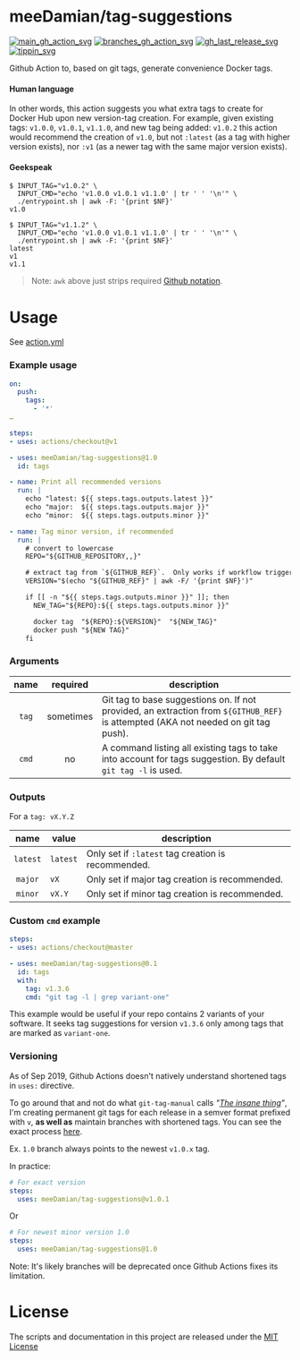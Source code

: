 # meeDamian/tag-suggestions

[![main_gh_action_svg]][main_gh_action_url]
[![branches_gh_action_svg]][branches_gh_action_url]
[![gh_last_release_svg]][gh_last_release_url]
[![tippin_svg]][tippin_url]

[main_gh_action_svg]: https://github.com/meeDamian/tag-suggestions/workflows/Release%20branches/badge.svg
[main_gh_action_url]: https://github.com/meeDamian/tag-suggestions/blob/master/.github/workflows/main.yml

[branches_gh_action_svg]: https://github.com/meeDamian/tag-suggestions/workflows/Use%20self%20to%20generate%20tags/badge.svg
[branches_gh_action_url]: https://github.com/meeDamian/tag-suggestions/blob/master/.github/workflows/on-tag.yml

[gh_last_release_svg]: https://img.shields.io/github/v/release/meeDamian/tag-suggestions?sort=semver
[gh_last_release_url]: https://github.com/meeDamian/tag-suggestions/releases/latest

[tippin_svg]: https://img.shields.io/badge/donate-lightning-FDD023?logo=bitcoin&style=flat
[tippin_url]: https://tippin.me/@meeDamian

Github Action to, based on git tags, generate convenience Docker tags.

#### Human language

In other words, this action suggests you what extra tags to create for Docker Hub upon new version-tag creation.  For example, given existing tags: `v1.0.0`, `v1.0.1`, `v1.1.0`, and new tag being added: `v1.0.2` this action would recommend the creation of `v1.0`, but not `:latest` (as a tag with higher version exists), nor `:v1` (as a newer tag with the same major version exists).

#### Geekspeak 

```shell script
$ INPUT_TAG="v1.0.2" \
  INPUT_CMD="echo 'v1.0.0 v1.0.1 v1.1.0' | tr ' ' '\n'" \
  ./entrypoint.sh | awk -F: '{print $NF}'
v1.0

$ INPUT_TAG="v1.1.2" \
  INPUT_CMD="echo 'v1.0.0 v1.0.1 v1.1.0' | tr ' ' '\n'" \
  ./entrypoint.sh | awk -F: '{print $NF}'
latest
v1
v1.1
``` 

> Note: `awk` above just strips required [Github notation].

[Github notation]: https://help.github.com/en/articles/development-tools-for-github-actions#set-an-output-parameter-set-output

# Usage

See [action.yml](action.yml)

### Example usage


```yaml
on:
  push:
    tags:
      - '*'
…

steps:
- uses: actions/checkout@v1

- uses: meeDamian/tag-suggestions@1.0
  id: tags

- name: Print all recommended versions
  run: |
    echo "latest: ${{ steps.tags.outputs.latest }}"
    echo "major:  ${{ steps.tags.outputs.major }}"
    echo "minor:  ${{ steps.tags.outputs.minor }}"

- name: Tag minor version, if recommended
  run: |
    # convert to lowercase
    REPO="${GITHUB_REPOSITORY,,}"

    # extract tag from `${GITHUB_REF}`.  Only works if workflow triggered by tag push.
    VERSION="$(echo "${GITHUB_REF}" | awk -F/ '{print $NF}')"

    if [[ -n "${{ steps.tags.outputs.minor }}" ]]; then
      NEW_TAG="${REPO}:${{ steps.tags.outputs.minor }}"

      docker tag  "${REPO}:${VERSION}"  "${NEW_TAG}"
      docker push "${NEW TAG}"
    fi
```

### Arguments

| name             | required   | description 
|:----------------:|:----------:|-------------
| `tag`            | sometimes  | Git tag to base suggestions on.  If not provided, an extraction from `${GITHUB_REF}` is attempted (AKA not needed on git tag push).
| `cmd`            | no         | A command listing all existing tags to take into account for tags suggestion.  By default `git tag -l` is used.

### Outputs

For a `tag: vX.Y.Z`

| name     | value    | description
|:--------:|----------|-------------
| `latest` | `latest` | Only set if `:latest` tag creation is recommended.
| `major`  | `vX`     | Only set if major tag creation is recommended.
| `minor`  | `vX.Y`   | Only set if minor tag creation is recommended.

### Custom `cmd` example

```yaml
steps:
- uses: actions/checkout@master

- uses: meeDamian/tag-suggestions@0.1
  id: tags
  with:
    tag: v1.3.6
    cmd: "git tag -l | grep variant-one"
```

This example would be useful if your repo contains 2 variants of your software.  It seeks tag suggestions for version `v1.3.6` only among tags that are marked as `variant-one`. 

### Versioning

As of Sep 2019, Github Actions doesn't natively understand shortened tags in `uses:` directive.

To go around that and not do what `git-tag-manual` calls _"[The insane thing]"_, I'm creating permanent git tags for each release in a semver format prefixed with `v`, **as well as** maintain branches with shortened tags.  You can see the exact process [here].

Ex. `1.0` branch always points to the newest `v1.0.x` tag.

In practice:

```yaml
# For exact version
steps:
  uses: meeDamian/tag-suggestions@v1.0.1
```
Or
```yaml
# For newest minor version 1.0
steps:
  uses: meeDamian/tag-suggestions@1.0
```

Note: It's likely branches will be deprecated once Github Actions fixes its limitation.

[The insane thing]: https://git-scm.com/docs/git-tag#_on_re_tagging
[here]: .github/workflows/on-tag.yml

# License

The scripts and documentation in this project are released under the [MIT License](LICENSE)
